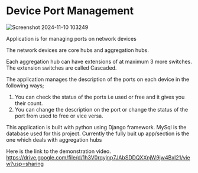 # Device Port Management

![Screenshot 2024-11-10 103249](https://github.com/user-attachments/assets/8393c811-47c2-42fc-9a2b-7e9de30a9bd7)



Application is for managing ports on network devices

The network devices are core hubs and aggregation hubs.

Each aggregation hub can have extensions of at maximum 3 more switches. The extension switches are called Cascaded.

The application manages the description of the ports on each device in the following ways;

1) You can check the status of the ports i.e used or free and it gives you their count.
2) You can change the description on the port or change the status of the port from used to free or vice versa.

This application is built with python using Django framework. MySql is the database used for this project.
Currently the fully buit up app/section is the one which deals with aggregation hubs

Here is the link to the demonstration video. 
https://drive.google.com/file/d/1h3V0rqyjnp7JAbSDDQXXnjW9jw4BxI21/view?usp=sharing
